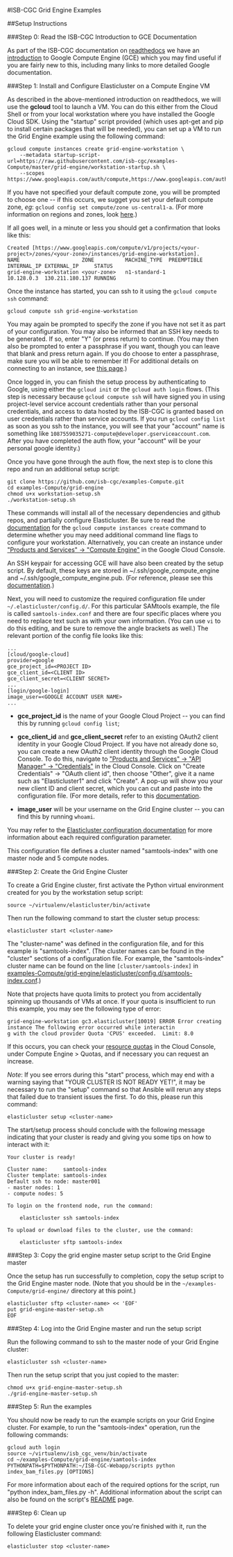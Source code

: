 #ISB-CGC Grid Engine Examples

##Setup Instructions

###Step 0: Read the ISB-CGC Introduction to GCE Documentation

As part of the ISB-CGC documentation on [readthedocs](http://isb-cancer-genomics-cloud.readthedocs.org/en/latest/index.html) 
we have an [introduction](http://isb-cancer-genomics-cloud.readthedocs.org/en/latest/sections/gcp-info/GCE-101.html) to Google Compute Engine (GCE) which you may find useful if you are fairly new to this, including many links to more detailed Google documentation.

###Step 1: Install and Configure Elasticluster on a Compute Engine VM

As described in the above-mentioned introduction on readthedocs, we will use the **gcloud** tool to launch a VM.  You can do this either from the Cloud Shell or from your local workstation where you have installed the Google Cloud SDK.  Using the "startup" script provided (which uses apt-get and pip to install certain packages that will be needed), you can set up a VM to run the Grid Engine example using the following command:
```
gcloud compute instances create grid-engine-workstation \
    --metadata startup-script-url=https://raw.githubusercontent.com/isb-cgc/examples-Compute/master/grid-engine/workstation-startup.sh \
    --scopes https://www.googleapis.com/auth/compute,https://www.googleapis.com/auth/devstorage.full_control
```
If you have not specified your default compute zone, you will be prompted to choose one -- if this occurs, we sugget you set your default compute zone, *eg*: ``gcloud config set compute/zone us-central1-a``.  (For more information on regions and zones, look [here](https://cloud.google.com/compute/docs/zones).)  

If all goes well, in a minute or less you should get a confirmation that looks like this:
```
Created [https://www.googleapis.com/compute/v1/projects/<your-project>/zones/<your-zone>/instances/grid-engine-workstation].
NAME                    ZONE          MACHINE_TYPE  PREEMPTIBLE INTERNAL_IP EXTERNAL_IP     STATUS
grid-engine-workstation <your-zone>   n1-standard-1             10.128.0.3  130.211.180.137 RUNNING
```

Once the instance has started, you can ssh to it using the ``gcloud compute ssh`` command:
```
gcloud compute ssh grid-engine-workstation
```
You may again be prompted to specify the zone if you have not set it as part of your configuration.  You may also be informed that an SSH key needs to be generated.  If so, enter "Y" (or press return) to continue.  (You may then also be prompted to enter a passphrase if you want, though you can leave that blank and press return again.  If you do choose to enter a passphrase, make sure you will be able to remember it!  For additional details on connecting to an instance, see [this page](https://cloud.google.com/compute/docs/instances/connecting-to-instance).)

Once logged in, you can finish the setup process by authenticating to Google, using either the ``gcloud init`` or the ``gcloud auth login`` flows.  (This step is necessary because ``gcloud compute ssh`` will have signed you in using project-level service account credentials rather than your personal credentials, and access to data hosted by the ISB-CGC is granted based on user credentials rather than service accounts.  If you run ``gcloud config list`` as soon as you ssh to the instance, you will see that your "account" name is something like ``1087559035271-compute@developer.gserviceaccount.com``.  After you have completed the auth flow, your "account" will be your personal google identity.)

Once you have gone through the auth flow, the next step is to clone this repo and run an additional setup script:
```
git clone https://github.com/isb-cgc/examples-Compute.git
cd examples-Compute/grid-engine
chmod u+x workstation-setup.sh
./workstation-setup.sh
```
These commands will install all of the necessary dependencies and github repos, and partially configure Elasticluster.  Be sure to read the [documentation](https://cloud.google.com/sdk/gcloud/reference/compute/instances/create) for the ``gcloud compute instances create`` command to determine whether you may need additional command line flags to configure your workstation.  Alternatively, you can create an instance under ["Products and Services" -> "Compute Engine"](https://console.cloud.google.com/compute) in the Google Cloud Console.

An SSH keypair for accessing GCE will have also been created by the setup script.  By default, these keys are stored in ~/.ssh/google_compute_engine and ~/.ssh/google_compute_engine.pub.  (For reference, please see this [documentation](http://googlegenomics.readthedocs.org/en/latest/use_cases/setup_gridengine_cluster_on_compute_engine/index.html#index-generating-ssh-keypair).) 

Next, you will need to customize the required configuration file under ``~/.elasticluster/config.d/``.  For this particular SAMtools example, the file is called ``samtools-index.conf`` and there are four specific places where you need to replace text such as <PROJECT ID> with your own information.  (You can use ``vi`` to do this editing, and be sure to remove the angle brackets as well.)  The relevant portion of the config file looks like this:
```
...
[cloud/google-cloud]
provider=google
gce_project_id=<PROJECT ID> 
gce_client_id=<CLIENT ID>
gce_client_secret=<CLIENT SECRET>
...
[login/google-login]
image_user=<GOOGLE ACCOUNT USER NAME>
...
```

  * **gce_project_id** is the name of your Google Cloud Project -- you can find this by running ``gcloud config list``;

  *  **gce_client_id** and **gce_client_secret** refer to an existing OAuth2 client identity in your Google Cloud Project.  If you have not already done so, you can create a new OAuth2 client identity through the Google Cloud Console.  To do this, navigate to  ["Products and Services" -> "API Manager" -> "Credentials"](https://console.cloud.google.com/apis/credentials) in the Cloud Console.  Click on "Create Credentials" -> "OAuth client id", then choose "Other", give it a name such as "Elasticluster1" and click "Create". A pop-up will show you your new client ID and client secret, which you can cut and paste into the configuration file. (For more details, refer to this [documentation](http://googlegenomics.readthedocs.org/en/latest/use_cases/setup_gridengine_cluster_on_compute_engine/index.html#index-obtaining-client-id-and-client-secrets).

  * **image_user** will be your username on the Grid Engine cluster -- you can find this by running ``whoami``.

You may refer to the [Elasticluster configuration documentation](http://elasticluster.readthedocs.org/en/latest/configure.html) for more information about each required configuration parameter.

This configuration file defines a cluster named "samtools-index" with one master node and 5 compute nodes.

###Step 2: Create the Grid Engine Cluster

To create a Grid Engine cluster, first activate the Python virtual environment created for you by the workstation setup script:
```
source ~/virtualenv/elasticluster/bin/activate
```

Then run the following command to start the cluster setup process:
```
elasticluster start <cluster-name>
```

The "cluster-name" was defined in the configuration file, and for this example is "samtools-index".  (The cluster names can be found in the "cluster" sections of a configuration file.  For example, the "samtools-index" cluster name can be found on the line ``[cluster/samtools-index]`` in [examples-Compute/grid-engine/elasticluster/config.d/samtools-index.conf](./elasticluster/config.d/samtools-index.conf).)

Note that projects have quota limits to protect you from accidentally spinning up thousands of VMs at once.  If your quota is insufficient to run this example, you may see the following type of error: 
```
grid-engine-workstation gc3.elasticluster[10019] ERROR Error creating instance The following error occurred while interactin
g with the cloud provider Quota 'CPUS' exceeded.  Limit: 8.0
```
If this occurs, you can check your [resource quotas](https://cloud.google.com/compute/docs/resource-quotas?hl=en_US&_ga=1.140308788.601337122.1456702511) in the Cloud Console, under Compute Engine > Quotas, and if necessary you can request an increase.

*Note*: If you see errors during this "start" process, which may end with a warning saying that "YOUR CLUSTER IS NOT READY  YET!", it may be necessary to run the "setup" command so that Ansible will rerun any steps that failed due to transient issues the first.  To do this, please run this command:
```
elasticluster setup <cluster-name>
```

The start/setup process should conclude with the following message indicating that your cluster is ready and giving you some tips on how to interact with it:
```
Your cluster is ready!

Cluster name:     samtools-index
Cluster template: samtools-index
Default ssh to node: master001
- master nodes: 1
- compute nodes: 5

To login on the frontend node, run the command:

    elasticluster ssh samtools-index

To upload or download files to the cluster, use the command:

    elasticluster sftp samtools-index
```

###Step 3: Copy the grid engine master setup script to the Grid Engine master 

Once the setup has run successfully to completion, copy the setup script to the Grid Engine master node.  (Note that you should be in the ``~/examples-Compute/grid-engine/`` directory at this point.)
```
elasticluster sftp <cluster-name> << 'EOF'
put grid-engine-master-setup.sh
EOF
```

###Step 4: Log into the Grid Engine master and run the setup script

Run the following command to ssh to the master node of your Grid Engine cluster:
```
elasticluster ssh <cluster-name>
```

Then run the setup script that you just copied to the master:
```
chmod u+x grid-engine-master-setup.sh
./grid-engine-master-setup.sh
```

###Step 5: Run the examples

You should now be ready to run the example scripts on your Grid Engine cluster.  For example, to run the "samtools-index" operation, run the following commands:
```
gcloud auth login
source ~/virtualenv/isb_cgc_venv/bin/activate
cd ~/examples-Compute/grid-engine/samtools-index
PYTHONPATH=$PYTHONPATH:~/ISB-CGC-Webapp/scripts python index_bam_files.py [OPTIONS]
```

For more information about each of the required options for the script, run "python index_bam_files.py -h".  Additional information about the script can also be found on the script's [README](./samtools-index/README.md) page.

###Step 6: Clean up

To delete your grid engine cluster once you're finished with it, run the following Elasticluster command:
```
elasticluster stop <cluster-name>
```

